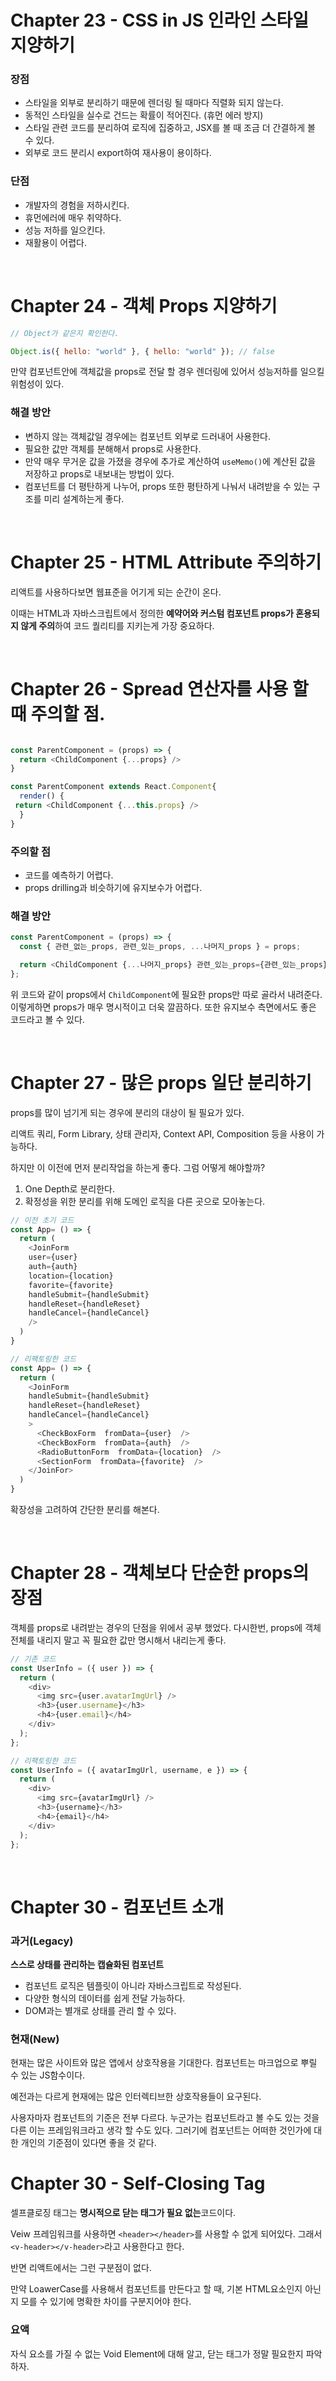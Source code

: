# Chapter 23 - CSS in JS 인라인 스타일 지양하기

### 장점

- 스타일을 외부로 분리하기 때문에 렌더링 될 때마다 직렬화 되지 않는다.
- 동적인 스타일을 실수로 건드는 확률이 적어진다. (휴먼 에러 방지)
- 스타일 관련 코드를 분리하여 로직에 집중하고, JSX를 볼 때 조금 더 간결하게 볼 수 있다.
- 외부로 코드 분리시 export하여 재사용이 용이하다.

### 단점

- 개발자의 경험을 저하시킨다.
- 휴먼에러에 매우 취약하다.
- 성능 저하를 일으킨다.
- 재활용이 어렵다.

<br>

# Chapter 24 - 객체 Props 지양하기

```js
// Object가 같은지 확인한다.

Object.is({ hello: "world" }, { hello: "world" }); // false
```

만약 컴포넌트안에 객체값을 props로 전달 할 경우 렌더링에 있어서 성능저하를 일으킬 위험성이 있다.

### 해결 방안

- 변하지 않는 객체값일 경우에는 컴포넌트 외부로 드러내어 사용한다.
- 필요한 값만 객체를 분해해서 props로 사용한다.
- 만약 매우 무거운 값을 가졌을 경우에 추가로 계산하여 `useMemo()`에 계산된 값을 저장하고 props로 내보내는 방법이 있다.
- 컴포넌트를 더 평탄하게 나누어, props 또한 평탄하게 나눠서 내려받을 수 있는 구조를 미리 설계하는게 좋다.

<br>

# Chapter 25 - HTML Attribute 주의하기

리액트를 사용하다보면 웹표준을 어기게 되는 순간이 온다.

이때는 HTML과 자바스크립트에서 정의한 **예약어와 커스텀 컴포넌트 props가 혼용되지 않게 주의**하여 코드 퀄리티를 지키는게 가장 중요하다.

<br>

# Chapter 26 - Spread 연산자를 사용 할 때 주의할 점.

```js

const ParentComponent = (props) => {
  return <ChildComponent {...props} />
}

const ParentComponent extends React.Component{
  render() {
 return <ChildComponent {...this.props} />
  }
}

```

### 주의할 점

- 코드를 예측하기 어렵다.
- props drilling과 비슷하기에 유지보수가 어렵다.

### 해결 방안

```js
const ParentComponent = (props) => {
  const { 관련_없는_props, 관련_있는_props, ...나머지_props } = props;

  return <ChildComponent {...나머지_props} 관련_있는_props={관련_있는_props} />;
};
```

위 코드와 같이 props에서 `ChildComponent`에 필요한 props만 따로 골라서 내려준다.
이렇게하면 props가 매우 명시적이고 더욱 깔끔하다. 또한 유지보수 측면에서도 좋은 코드라고 볼 수 있다.

<br>

# Chapter 27 - 많은 props 일단 분리하기

props를 많이 넘기게 되는 경우에 분리의 대상이 될 필요가 있다.

리액트 쿼리, Form Library, 상태 관리자, Context API, Composition 등을 사용이 가능하다.

하지만 이 이전에 먼저 분리작업을 하는게 좋다. 그럼 어떻게 해야할까?

1. One Depth로 분리한다.
2. 확정성을 위한 분리를 위해 도메인 로직을 다른 곳으로 모아놓는다.

```js
// 이전 초기 코드
const App= () => {
  return (
    <JoinForm
    user={user}
    auth={auth}
    location={location}
    favorite={favorite}
    handleSubmit={handleSubmit}
    handleReset={handleReset}
    handleCancel={handleCancel}
    />
  )
}

// 리팩토링한 코드
const App= () => {
  return (
    <JoinForm
    handleSubmit={handleSubmit}
    handleReset={handleReset}
    handleCancel={handleCancel}
    >
      <CheckBoxForm  fromData={user}  />
      <CheckBoxForm  fromData={auth}  />
      <RadioButtonForm  fromData={location}  />
      <SectionForm  fromData={favorite}  />
    </JoinFor>
  )
}

```

확장성을 고려하여 간단한 분리를 해본다.

<br>

# Chapter 28 - 객체보다 단순한 props의 장점

객체를 props로 내려받는 경우의 단점을 위에서 공부 했었다.
다시한번, props에 객체 전체를 내리지 말고 꼭 필요한 값만 명시해서 내리는게 좋다.

```js
// 기존 코드
const UserInfo = ({ user }) => {
  return (
    <div>
      <img src={user.avatarImgUrl} />
      <h3>{user.username}</h3>
      <h4>{user.email}</h4>
    </div>
  );
};

// 리팩토링한 코드
const UserInfo = ({ avatarImgUrl, username, e }) => {
  return (
    <div>
      <img src={avatarImgUrl} />
      <h3>{username}</h3>
      <h4>{email}</h4>
    </div>
  );
};
```

<br>

# Chapter 30 - 컴포넌트 소개

### 과거(Legacy)

**스스로 상태를 관리하는 캡슐화된 컴포넌트**

- 컴포넌트 로직은 템플릿이 아니라 자바스크립트로 작성된다.
- 다양한 형식의 데이터를 쉽게 전달 가능하다.
- DOM과는 별개로 상태를 관리 할 수 있다.

### 현재(New)

현재는 많은 사이트와 많은 앱에서 상호작용을 기대한다.
컴포넌트는 마크업으로 뿌릴 수 있는 JS함수이다.

예전과는 다르게 현재에는 많은 인터렉티브한 상호작용들이 요구된다.

사용자마자 컴포넌트의 기준은 전부 다르다. 누군가는 컴포넌트라고 볼 수도 있는 것을 다른 이는 프레임워크라고 생각 할 수도 있다. 그러기에 컴포넌트는 어떠한 것인가에 대한 개인의 기준점이 있다면 좋을 것 같다.

# Chapter 30 - Self-Closing Tag

셀프클로징 태그는 **명시적으로 닫는 태그가 필요 없는**코드이다.

Veiw 프레임워크를 사용하면 `<header></header>`를 사용할 수 없게 되어있다. 그래서 `<v-header></v-header>`라고 사용한다고 한다.

반면 리액트에서는 그런 구분점이 없다.

만약 LoawerCase를 사용해서 컴포넌트를 만든다고 할 때, 기본 HTML요소인지 아닌지 모를 수 있기에 명확한 차이를 구분지어야 한다.

### 요액

자식 요소를 가질 수 없는 Void Element에 대해 알고, 닫는 태그가 정말 필요한지 파악하자.
